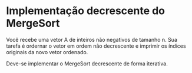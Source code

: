 <h1>Implementação decrescente do MergeSort</h1>
Você recebe uma vetor A de inteiros não negativos de tamanho n. Sua tarefa é ordernar o vetor em ordem não decrescente e imprimir os índices originais da novo vetor ordenado.

Deve-se implementar o MergeSort decrescente de forma iterativa. 
